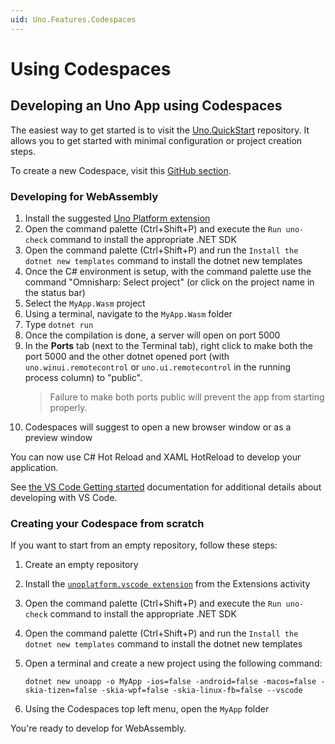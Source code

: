 ```yaml
---
uid: Uno.Features.Codespaces
---
```


# Using Codespaces

## Developing an Uno App using Codespaces

The easiest way to get started is to visit the [Uno.QuickStart](https://github.com/unoplatform/Uno.QuickStart) repository. It allows you to get started with minimal configuration or project creation steps.

To create a new Codespace, visit this [GitHub section](https://github.com/codespaces).

### Developing for WebAssembly

1. Install the suggested [Uno Platform extension](https://marketplace.visualstudio.com/items?itemName=unoplatform.vscode)
1. Open the command palette (Ctrl+Shift+P) and execute the `Run uno-check` command to install the appropriate .NET SDK
1. Open the command palette (Ctrl+Shift+P) and run the `Install the dotnet new templates` command to install the dotnet new templates
1. Once the C# environment is setup, with the command palette use the command "Omnisharp: Select project" (or click on the project name in the status bar)
1. Select the `MyApp.Wasm` project
1. Using a terminal, navigate to the `MyApp.Wasm` folder
1. Type `dotnet run`
1. Once the compilation is done, a server will open on port 5000
1. In the **Ports** tab (next to the Terminal tab), right click to make both the port 5000 and the other dotnet opened port (with `uno.winui.remotecontrol` or `uno.ui.remotecontrol` in the running process column) to "public".
   > Failure to make both ports public will prevent the app from starting properly.
1. Codespaces will suggest to open a new browser window or as a preview window

You can now use C# Hot Reload and XAML HotReload to develop your application.

See [the VS Code Getting started](../get-started-vscode.md) documentation for additional details about developing with VS Code.

### Creating your Codespace from scratch
If you want to start from an empty repository, follow these steps:

1. Create an empty repository
1. Install the [`unoplatform.vscode extension`](https://marketplace.visualstudio.com/items?itemName=unoplatform.vscode) from the Extensions activity
1. Open the command palette (Ctrl+Shift+P) and execute the `Run uno-check` command to install the appropriate .NET SDK
1. Open the command palette (Ctrl+Shift+P) and run the `Install the dotnet new templates` command to install the dotnet new templates
1. Open a terminal and create a new project using the following command:

    ```
    dotnet new unoapp -o MyApp -ios=false -android=false -macos=false -skia-tizen=false -skia-wpf=false -skia-linux-fb=false --vscode
    ```

1. Using the Codespaces top left menu, open the `MyApp` folder

You're ready to develop for WebAssembly.
